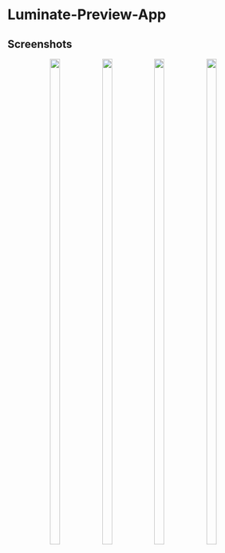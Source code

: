 # Luminate-Preview-App

## Screenshots
<p align="center">
  <img width="20%" height="50%" src="https://github.com/MuhammadAli251018/Luminate-Preview-App/blob/main/screenshsots/Screenshot_Keypad.png?raw=true" />
  <img width="20%" height="50%" src="https://github.com/MuhammadAli251018/Luminate-Preview-App/blob/main/screenshsots/Screenshot_Recent.png?raw=true" />
  <img width="20%" height="50%" src="https://github.com/MuhammadAli251018/Luminate-Preview-App/blob/main/screenshsots/Screenshot_Contacts.png?raw=true" />
  <img width="20%" height="50%" src="https://github.com/MuhammadAli251018/Luminate-Preview-App/blob/main/screenshsots/Screenshot_ContactDetails.png?raw=true" />
</p>
